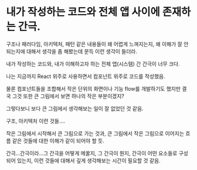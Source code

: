 # 내가 작성하는 코드와 전체 앱 사이에 존재하는 간극.

구조나 패러다임, 아키텍처, 패턴 같은 내용들이 왜 어렵게 느껴지는지, 왜 이해가 잘 안되는지에 대해서 생각을 좀 해봤는데 문득 이런 생각이 들더라.

내가 작성하는 코드와, 내가 이해하고자 하는 전체 앱(시스템) 간 간극이 너무 크다.

나는 지금까지 React 위주로 사용하면서 컴포넌트 위주로 코드를 작성했음.

물론 컴포넌트들을 조합해서 작은 단위의 화면이나 기능 flow를 개발하기도 했지만 결국 그것 또한 큰 그림에서 보면 하나의 작은 부분이겠지?

그렇다보니 보다 큰 그림에서 생각해보는 일이 잘 없었던 것 같음.

구조, 아키텍처 이런 것들....

작은 그림에서 시작해서 큰 그림으로 가는 것과, 큰 그림에서 작은 그림으로 이어지는 흐름 같은 것들에 대한 이해가 같이 되어야 할 듯.

간극...간극이라...그 간극을 어떻게 메꿀지, 그 간극이 뭔지, 간극이 어떤 요소들로 구성되어 있는지, 이런 것들에 대해서 깊게 생각해보는 시간이 필요할 것 같음.
